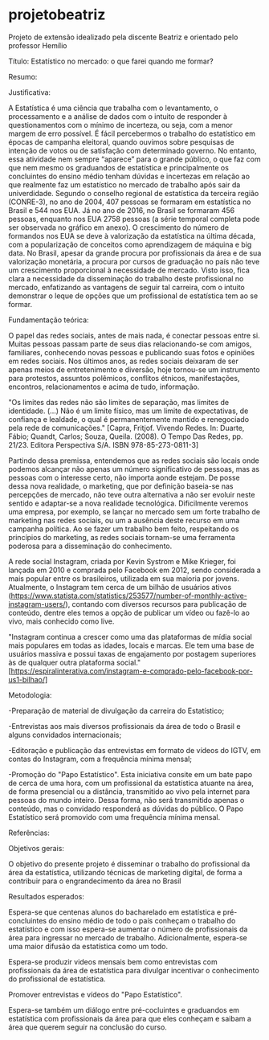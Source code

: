 # projetobeatriz
Projeto de extensão idealizado pela discente Beatriz e orientado pelo professor Hemílio



Título: Estatístico no mercado: o que farei quando me formar?

Resumo:



Justificativa:

A Estatística é uma ciência que trabalha com o levantamento, o processamento e a análise de dados com o intuito de responder à questionamentos com o mínimo de incerteza, ou seja, com a menor margem de erro possível. É fácil percebermos o trabalho do estatístico em épocas de campanha eleitoral, quando ouvimos sobre pesquisas de intenção de votos ou de satisfação com determinado governo. No entanto, essa atividade nem sempre “aparece” para o grande público, o que faz com que nem mesmo os graduandos de estatística e principalmente os concluintes do ensino médio tenham dúvidas e incertezas em relação ao que realmente faz um estatístico no mercado de trabalho após sair da univerdidade. Segundo o conselho regional de estatística da terceira região (CONRE-3), no ano de 2004, 407 pessoas se formaram em estatística no Brasil e 544 nos EUA. Já no ano de 2016, no Brasil  se formaram 456 pessoas, enquanto nos EUA 2758 pessoas (a série temporal completa pode ser observada no gráfico em anexo). O crescimento do número de formandos nos EUA se deve à valorização da estatística na última década, com a popularização de conceitos como aprendizagem de máquina e big data. No Brasil, apesar da grande procura por profissionais da área e de sua valorização monetária, a procura por cursos de graduação no país não teve um crescimento proporcional à necessidade de mercado. Visto isso, fica clara a necessidade da disseminação do trabalho deste profissional no mercado, enfatizando as vantagens de seguir tal carreira, com o intuito demonstrar o leque de opções que um profissional de estatística tem ao se formar.

Fundamentação teórica: 

O papel das redes sociais, antes de mais nada, é conectar pessoas entre si. Muitas pessoas passam parte de seus dias relacionando-se com amigos, familiares, conhecendo novas pessoas e
publicando suas fotos e opiniões em redes sociais. Nos últimos anos, as redes sociais deixaram de ser apenas meios de entretenimento e diversão, hoje tornou-se um instrumento para protestos, assuntos polêmicos, conflitos étnicos, manifestações, encontros, relacionamentos e acima de tudo, informação.

"Os limites das redes não são limites de separação, mas limites de identidade. (...) Não é um limite físico, mas um limite de expectativas, de confiança e lealdade, o qual é permanentemente mantido e renegociado pela rede de comunicações." 
[Capra, Fritjof. Vivendo Redes. In: Duarte, Fábio; Quandt, Carlos; Souza, Queila. (2008). O Tempo Das Redes, pp. 21/23. Editora Perspectiva S/A. ISBN 978-85-273-0811-3]

Partindo dessa premissa, entendemos que as redes sociais são locais onde podemos alcançar não apenas um número significativo de pessoas, mas as pessoas com o interesse certo, não importa aonde estejam. De posse dessa nova realidade, o marketing, que por definição baseia-se nas percepções de mercado, não teve outra alternativa a não ser evoluir neste sentido e adaptar-se a nova realidade tecnológica. Dificilmente veremos uma empresa, por exemplo, se lançar no mercado sem um forte trabalho de marketing nas redes sociais, ou um a ausência deste recurso em uma campanha política. Ao se fazer um trabalho bem feito, respeitando os princípios do marketing, as redes sociais tornam-se uma ferramenta poderosa para a disseminação do conhecimento. 

A rede social Instagram, criada por Kevin Systrom e Mike Krieger, foi lançada em 2010 e comprada pelo Facebook em 2012, sendo considerada a mais popular entre os brasileiros, utilizada em sua maioria por jovens. Atualmente, o Instagram tem cerca de um bilhão de usuários ativos (https://www.statista.com/statistics/253577/number-of-monthly-active-instagram-users/), contando com diversos recursos para publicação de conteúdo, dentre eles temos a opção de publicar um vídeo ou fazê-lo ao vivo, mais conhecido como live.

 "Instagram continua a crescer como uma das plataformas de mídia social mais populares em todas as idades, locais e marcas. Ele tem uma base de usuários massiva e possui taxas de engajamento por postagem superiores às de qualquer outra plataforma social."[https://espiralinterativa.com/instagram-e-comprado-pelo-facebook-por-us1-bilhao/]

Metodologia:

-Preparação de material de divulgação da carreira do Estatístico;

-Entrevistas aos mais diversos profissionais da área de todo o Brasil e alguns convidados internacionais;

-Editoração e publicação das entrevistas em formato de vídeos do IGTV, em contas do Instagram, com a frequência mínima mensal;

-Promoção do "Papo Estatístico". Esta iniciativa consite em um bate papo de cerca de uma hora, com um profissional da estatística atuante na área, de forma presencial ou  a distância, transmitido ao vivo pela internet para pessoas do mundo inteiro. Dessa forma, não será transmitido apenas o conteúdo, mas o convidado responderá as dúvidas do público. O Papo Estatístico será promovido com uma frequência mínima mensal.          

Referências:



Objetivos gerais:

O objetivo do presente projeto é disseminar o trabalho do profissional da área da estatística, utilizando técnicas de marketing digital, de forma a contribuir para o engrandecimento da área no Brasil

Resultados esperados:

Espera-se que centenas alunos do bacharelado em estatística e pré-concluintes do ensino médio de todo o país conheçam o trabalho do estatístico e com isso espera-se aumentar o número de profissionais da área para ingressar no mercado de trabalho. Adicionalmente, espera-se uma maior difusão da estatística como um todo.

Espera-se produzir videos mensais bem como entrevistas com profissionais da área de estatística para divulgar incentivar o conhecimento do profissional de estatística.

Promover entrevistas e vídeos do "Papo Estatístico".

Espera-se também um diálogo entre pré-cocluintes e graduandos em estatística com profissionais da área para que eles conheçam e saibam a área que querem seguir na conclusão do curso.





 

